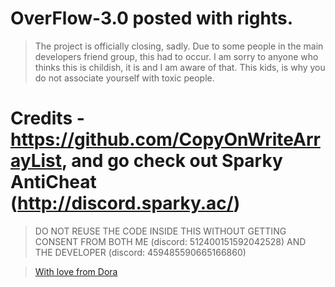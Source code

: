# OverFlow-3.0 posted with rights.
> The project is officially closing, sadly. Due to some people in the main developers friend group, this had to occur. I am sorry to anyone who thinks this is childish, it is and I am aware of that. This kids, is why you do not associate yourself with toxic people.
# Credits - https://github.com/CopyOnWriteArrayList, and go check out Sparky AntiCheat (http://discord.sparky.ac/)
> DO NOT REUSE THE CODE INSIDE THIS WITHOUT GETTING CONSENT FROM BOTH ME (discord: 512400151592042528) AND THE DEVELOPER (discord: 459485590665166860)
<blockquote class="imgur-embed-pub" lang="en" data-id="a/9WUjwDi"  ><a href="//imgur.com/a/9WUjwDi">With love from Dora</a></blockquote>
